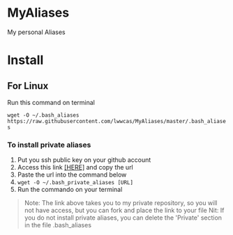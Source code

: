 # MyAliases
My personal Aliases


# Install

## For Linux

Run this command on terminal

`wget -O ~/.bash_aliases https://raw.githubusercontent.com/lwwcas/MyAliases/master/.bash_aliases `

### To install private aliases

 1. Put you ssh public key on your github account
 2. Access this link [\[HERE\]](https://github.com/lwwcas/MyPrivateAliases/raw/master/.bash_private_aliases) and copy the url
 3. Paste the url into the command below
 4. `wget -O ~/.bash_private_aliases [URL]`
 5. Run the commando on your terminal
 
> Note: The link above takes you to my private repository, so you will not have access, but you can fork and place the link to your file
> Nit: If you do not install private aliases, you can delete the 'Private' section in the file .bash_aliases
